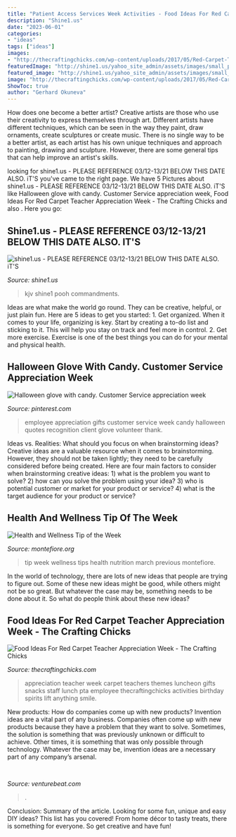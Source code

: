 ```yaml
---
title: "Patient Access Services Week Activities - Food Ideas For Red Carpet Teacher Appreciation Week"
description: "Shine1.us"
date: "2023-06-01"
categories:
- "ideas"
tags: ["ideas"]
images:
- "http://thecraftingchicks.com/wp-content/uploads/2017/05/Red-Carpet-Teacher-Appreciation-Week-Food.jpg"
featuredImage: "http://shine1.us/yahoo_site_admin/assets/images/small_peace_dove.21160023_std.png"
featured_image: "http://shine1.us/yahoo_site_admin/assets/images/small_peace_dove.21160023_std.png"
image: "http://thecraftingchicks.com/wp-content/uploads/2017/05/Red-Carpet-Teacher-Appreciation-Week-Food.jpg"
ShowToc: true
author: "Gerhard Okuneva"
---
```



How does one become a better artist?
Creative artists are those who use their creativity to express themselves through art. Different artists have different techniques, which can be seen in the way they paint, draw ornaments, create sculptures or create music. There is no single way to be a better artist, as each artist has his own unique techniques and approach to painting, drawing and sculpture. However, there are some general tips that can help improve an artist's skills.

	

		
looking for shine1.us - PLEASE REFERENCE 03/12-13/21 BELOW THIS DATE ALSO. iT&#039;S you've came to the right page. We have 5 Pictures about shine1.us - PLEASE REFERENCE 03/12-13/21 BELOW THIS DATE ALSO. iT&#039;S like Halloween glove with candy. Customer Service appreciation week, Food Ideas For Red Carpet Teacher Appreciation Week - The Crafting Chicks and also . Here you go:
		
    
## Shine1.us - PLEASE REFERENCE 03/12-13/21 BELOW THIS DATE ALSO. IT&#039;S

<img loading=lazy src="http://shine1.us/yahoo_site_admin/assets/images/small_peace_dove.21160023_std.png" onerror="this.onerror=null;this.src='https://tse2.mm.bing.net/th?id=OIP.hcb0kviGiruDldPILui_zAAAAA&amp;pid=15.1';" alt="shine1.us - PLEASE REFERENCE 03/12-13/21 BELOW THIS DATE ALSO. iT&#039;S">

_Source: shine1.us_

>kjv shine1 pooh commandments. 

	

Ideas are what make the world go round. They can be creative, helpful, or just plain fun. Here are 5 ideas to get you started: 1. Get organized. When it comes to your life, organizing is key. Start by creating a to-do list and sticking to it. This will help you stay on track and feel more in control. 2. Get more exercise. Exercise is one of the best things you can do for your mental and physical health.

    
## Halloween Glove With Candy. Customer Service Appreciation Week

<img loading=lazy src="https://i.pinimg.com/736x/5d/49/28/5d49280da9656e3059ae96661da1ed21--workplace-motivation-employee-motivation.jpg" onerror="this.onerror=null;this.src='https://tse3.mm.bing.net/th?id=OIP.F0MJmg4dgGqA1DThETGGZgHaJ4&amp;pid=15.1';" alt="Halloween glove with candy. Customer Service appreciation week">

_Source: pinterest.com_

>employee appreciation gifts customer service week candy halloween quotes recognition client glove volunteer thank. 

	

Ideas vs. Realities: What should you focus on when brainstorming ideas?
Creative ideas are a valuable resource when it comes to brainstorming. However, they should not be taken lightly; they need to be carefully considered before being created. Here are four main factors to consider when brainstorming creative ideas: 1) what is the problem you want to solve? 2) how can you solve the problem using your idea? 3) who is potential customer or market for your product or service? 4) what is the target audience for your product or service?

    
## Health And Wellness Tip Of The Week

<img loading=lazy src="http://www.montefiore.org/images/Community/slider-graphics/Nutrition-Tip-1.jpg" onerror="this.onerror=null;this.src='https://tse3.mm.bing.net/th?id=OIP.1zzZeTfD9iiAcRzTQKYLKQHaFv&amp;pid=15.1';" alt="Health and Wellness Tip of the Week">

_Source: montefiore.org_

>tip week wellness tips health nutrition march previous montefiore. 

	

In the world of technology, there are lots of new ideas that people are trying to figure out. Some of these new ideas might be good, while others might not be so great. But whatever the case may be, something needs to be done about it. So what do people think about these new ideas?

    
## Food Ideas For Red Carpet Teacher Appreciation Week - The Crafting Chicks

<img loading=lazy src="http://thecraftingchicks.com/wp-content/uploads/2017/05/Red-Carpet-Teacher-Appreciation-Week-Food.jpg" onerror="this.onerror=null;this.src='https://tse2.mm.bing.net/th?id=OIP.E1hmC6COjCrNo3z5xCzU0AHaMp&amp;pid=15.1';" alt="Food Ideas For Red Carpet Teacher Appreciation Week - The Crafting Chicks">

_Source: thecraftingchicks.com_

>appreciation teacher week carpet teachers themes luncheon gifts snacks staff lunch pta employee thecraftingchicks activities birthday spirits lift anything smile. 

	

New products: How do companies come up with new products?
Invention ideas are a vital part of any business. Companies often come up with new products because they have a problem that they want to solve. Sometimes, the solution is something that was previously unknown or difficult to achieve. Other times, it is something that was only possible through technology. Whatever the case may be, invention ideas are a necessary part of any company’s arsenal.

    
## 

<img loading=lazy src="https://venturebeat.com/wp-content/uploads/2019/11/pscamera2.jpg" onerror="this.onerror=null;this.src='https://tse2.mm.bing.net/th?id=OIP.qOm0zofeydK9rCHNG3kcAQHaD_&amp;pid=15.1';" alt="">

_Source: venturebeat.com_

>. 

	

Conclusion: Summary of the article.
Looking for some fun, unique and easy DIY ideas? This list has you covered! From home décor to tasty treats, there is something for everyone. So get creative and have fun!

